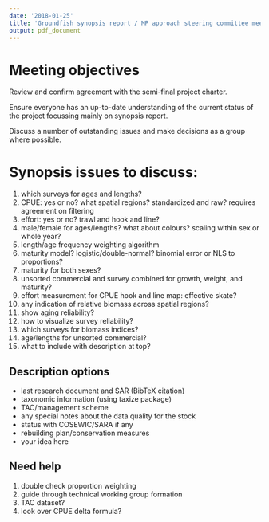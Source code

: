 ```yaml
---
date: '2018-01-25'
title: 'Groundfish synopsis report / MP approach steering committee meeting'
output: pdf_document
---
```


# Meeting objectives

Review and confirm agreement with the semi-final project charter.

Ensure everyone has an up-to-date understanding of the current status of the project focussing mainly on synopsis report.

Discuss a number of outstanding issues and make decisions as a group where possible.

# Synopsis issues to discuss:

1. which surveys for ages and lengths?
1. CPUE: yes or no? what spatial regions? standardized and raw? requires agreement on filtering
1. effort: yes or no? trawl and hook and line?
1. male/female for ages/lengths? what about colours? scaling within sex or whole year?
1. length/age frequency weighting algorithm
1. maturity model? logistic/double-normal? binomial error or NLS to proportions?
1. maturity for both sexes?
1. unsorted commercial and survey combined for growth, weight, and maturity?
1. effort measurement for CPUE hook and line map: effective skate?
1. any indication of relative biomass across spatial regions?
1. show aging reliability?
1. how to visualize survey reliability?
1. which surveys for biomass indices?
1. age/lengths for unsorted commercial?
1. what to include with description at top?

## Description options

- last research document and SAR (BibTeX citation)
- taxonomic information (using taxize package)
- TAC/management scheme
- any special notes about the data quality for the stock
- status with COSEWIC/SARA if any
- rebuilding plan/conservation measures
- your idea here

## Need help

1. double check proportion weighting
2. guide through technical working group formation
3. TAC dataset?
4. look over CPUE delta formula?
